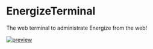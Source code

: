 # EnergizeTerminal
The web terminal to administrate Energize from the web!

[![preview](https://cdn.discordapp.com/attachments/305794317543407627/500362036010549248/unknown.png)](https://streamable.com/s/pvk6q/tvqxna)
